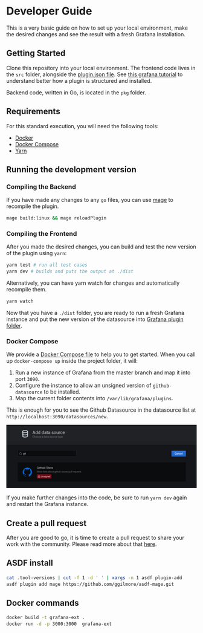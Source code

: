 # Developer Guide

This is a very basic guide on how to set up your local environment, make the desired changes and see the result with a fresh Grafana Installation.

## Getting Started

Clone this repository into your local environment. The frontend code lives in the `src` folder, alongside the [plugin.json file](https://grafana.com/docs/grafana/latest/developers/plugins/metadata/). See [this grafana tutorial](https://grafana.com/docs/grafana/latest/developers/plugins/) to understand better how a plugin is structured and installed.

Backend code, written in Go, is located in the `pkg` folder.

## Requirements

For this standard execution, you will need the following tools:

- [Docker](https://docs.docker.com/get-docker/)
- [Docker Compose](https://docs.docker.com/compose/install/)
- [Yarn](https://classic.yarnpkg.com/en/docs/install)

## Running the development version

### Compiling the Backend

If you have made any changes to any `go` files, you can use [mage](https://github.com/magefile/mage) to recompile the plugin.

```sh
mage build:linux && mage reloadPlugin
```

### Compiling the Frontend

After you made the desired changes, you can build and test the new version of the plugin using `yarn`:

```sh
yarn test # run all test cases
yarn dev # builds and puts the output at ./dist
```

Alternatively, you can have yarn watch for changes and automatically recompile them.

```sh
yarn watch
```

Now that you have a `./dist` folder, you are ready to run a fresh Grafana instance and put the new version of the datasource into [Grafana plugin folder](https://grafana.com/docs/grafana/latest/plugins/installation/).

### Docker Compose

We provide a [Docker Compose file](/docker-compose.yml) to help you to get started. When you call up `docker-compose up` inside the project folder, it will:

1. Run a new instance of Grafana from the master branch and map it into port `3090`.
1. Configure the instance to allow an unsigned version of `github-datasource` to be installed.
1. Map the current folder contents into `/var/lib/grafana/plugins`.

This is enough for you to see the Github Datasource in the datasource list at `http://localhost:3090/datasources/new`.

![Local Github Stats installation](./screenshots/local-plugin-install.png)

If you make further changes into the code, be sure to run `yarn dev` again and restart the Grafana instance.

## Create a pull request

After you are good to go, it is time to create a pull request to share your work with the community. Please read more about that [here](https://github.com/grafana/grafana/blob/master/contribute/create-pull-request.md).

## ASDF install

```sh
cat .tool-versions | cut -f 1 -d ' ' | xargs -n 1 asdf plugin-add
asdf plugin add mage https://github.com/ggilmore/asdf-mage.git
```

## Docker commands

```sh
docker build -t grafana-ext .
docker run -d -p 3000:3000  grafana-ext
```

